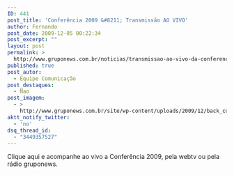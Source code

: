 ```yaml
---
ID: 441
post_title: 'Conferência 2009 &#8211; Transmissão AO VIVO'
author: Fernando
post_date: 2009-12-05 00:22:34
post_excerpt: ""
layout: post
permalink: >
  http://www.gruponews.com.br/noticias/transmissao-ao-vivo-da-conferencia-2009
published: true
post_autor:
  - Equipe Comunicação
post_destaques:
  - Nao
post_imagem:
  - >
    http://www.gruponews.com.br/site/wp-content/uploads/2009/12/back_conferencia2009.jpg
aktt_notify_twitter:
  - 'no'
dsq_thread_id:
  - "3449357527"
---
```

Clique aqui e acompanhe ao vivo a Conferência 2009, pela webtv ou pela rádio gruponews.